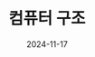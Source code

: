 ---
title: 컴퓨터 구조
parent: 컴퓨터 과학
nav_order: 1
date: 2024-11-17
excerpt: 컴퓨터 구조는 컴퓨터 시스템의 하드웨어 구성 요소와 이들이 어떻게 상호작용하는지를 이해하는 학문으로, 효율적인 컴퓨터 설계를 위한 기초를 제공한다.
permalink: /computer-architecture.html
---